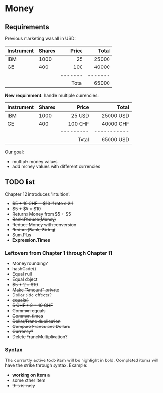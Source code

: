 # Money

## Requirements

Previous marketing was all in USD: 

| Instrument | Shares | Price | Total |
|------------|:-------|------:|------:|
| IBM        | 1000   | 25    | 25000 |
| GE         | 400    | 100   | 40000 |
|            |        |-------|-------|
|            |        | Total | 65000 |

**New requirement**: handle multiple currencies:

| Instrument | Shares | Price   | Total     |
|------------|:-------|--------:|----------:|
| IBM        | 1000   | 25 USD  | 25000 USD |
| GE         | 400    | 100 CHF | 40000 CHF |
|            |        |---------|-----------|
|            |        | Total   | 65000 USD |

Our goal:

- multiply money values
- add money values with different currencies

## TODO list

Chapter 12 introduces 'intuition'.

- ~~$5 + 10 CHF = $10 if rate s 2:1~~
- ~~$5 + $5 = $10~~
- Returns Money from $5 + $5
- ~~Bank.Reduce(Money)~~
- ~~Reduce Money with conversion~~
- ~~Reduce(Bank, String)~~
- ~~Sum.Plus~~
- **Expression.Times**

### Leftovers from Chapter 1 through Chapter 11

- Money rounding?
- hashCode()
- Equal null
- Equal object
- ~~$5 * 2 = $10~~
- ~~Make "Amount" private~~
- ~~Dollar side effects?~~
- ~~equals()~~
- ~~5 CHF * 2 = 10 CHF~~
- ~~Common equals~~
- ~~Common times~~
- ~~Dollar/Franc duplication~~
- ~~Compare Francs and Dollars~~
- ~~Currency?~~
- ~~Delete FrancMultiplication?~~

### Syntax

The currently active todo item will be highlight in bold. 
Completed items will have the strike through syntax.
Example:

- **working on item a**
- some other item
- ~~this is easy~~
 